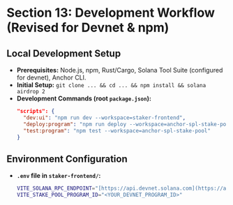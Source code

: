 # Section 13: Development Workflow (Revised for Devnet & npm)

## Local Development Setup

  * **Prerequisites:** Node.js, npm, Rust/Cargo, Solana Tool Suite (configured for devnet), Anchor CLI.
  * **Initial Setup:** `git clone ... && cd ... && npm install && solana airdrop 2`
  * **Development Commands (root `package.json`):**
    ```json
    "scripts": {
      "dev:ui": "npm run dev --workspace=staker-frontend",
      "deploy:program": "npm run deploy --workspace=anchor-spl-stake-pool",
      "test:program": "npm test --workspace=anchor-spl-stake-pool"
    }
    ```

## Environment Configuration

  * **`.env` file in `staker-frontend/`:**
    ```bash
    VITE_SOLANA_RPC_ENDPOINT="[https://api.devnet.solana.com](https://api.devnet.solana.com)"
    VITE_STAKE_POOL_PROGRAM_ID="<YOUR_DEVNET_PROGRAM_ID>"
    ```
